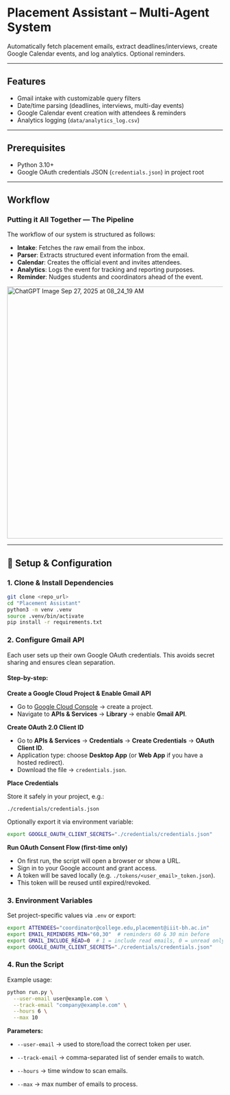 # Placement Assistant – Multi-Agent System

Automatically fetch placement emails, extract deadlines/interviews, create Google Calendar events, and log analytics. Optional reminders.

---

## Features

- Gmail intake with customizable query filters
- Date/time parsing (deadlines, interviews, multi-day events)
- Google Calendar event creation with attendees & reminders
- Analytics logging (`data/analytics_log.csv`)

---

## Prerequisites

- Python 3.10+
- Google OAuth credentials JSON (`credentials.json`) in project root

---

## Workflow

### Putting it All Together — The Pipeline

The workflow of our system is structured as follows:

- **Intake**: Fetches the raw email from the inbox.
- **Parser**: Extracts structured event information from the email.
- **Calendar**: Creates the official event and invites attendees.
- **Analytics**: Logs the event for tracking and reporting purposes.
- **Reminder**: Nudges students and coordinators ahead of the event.

<img width="1475" height="587" alt="ChatGPT Image Sep 27, 2025 at 08_24_19 AM" src="https://github.com/user-attachments/assets/0a67e3a9-addd-477a-94ec-3cd64c6d6a2a" />

---

## 🚀 Setup & Configuration

### 1. Clone & Install Dependencies

```bash
git clone <repo_url>
cd "Placement Assistant"
python3 -m venv .venv
source .venv/bin/activate
pip install -r requirements.txt
```

### 2. Configure Gmail API

Each user sets up their own Google OAuth credentials. This avoids secret sharing and ensures clean separation.

#### Step-by-step:

**Create a Google Cloud Project & Enable Gmail API**
- Go to [Google Cloud Console](https://console.cloud.google.com/) → create a project.
- Navigate to **APIs & Services** → **Library** → enable **Gmail API**.

**Create OAuth 2.0 Client ID**
- Go to **APIs & Services** → **Credentials** → **Create Credentials** → **OAuth Client ID**.
- Application type: choose **Desktop App** (or **Web App** if you have a hosted redirect).
- Download the file → `credentials.json`.

**Place Credentials**

Store it safely in your project, e.g.:
```
./credentials/credentials.json
```

Optionally export it via environment variable:
```bash
export GOOGLE_OAUTH_CLIENT_SECRETS="./credentials/credentials.json"
```

**Run OAuth Consent Flow (first-time only)**
- On first run, the script will open a browser or show a URL.
- Sign in to your Google account and grant access.
- A token will be saved locally (e.g. `./tokens/<user_email>_token.json`).
- This token will be reused until expired/revoked.

### 3. Environment Variables

Set project-specific values via `.env` or export:

```bash
export ATTENDEES="coordinator@college.edu,placement@iiit-bh.ac.in"
export EMAIL_REMINDERS_MIN="60,30"  # reminders 60 & 30 min before
export GMAIL_INCLUDE_READ=0  # 1 = include read emails, 0 = unread only
export GOOGLE_OAUTH_CLIENT_SECRETS="./credentials/credentials.json"
```

### 4. Run the Script

Example usage:

```bash
python run.py \
  --user-email user@example.com \
  --track-email "company@example.com" \
  --hours 6 \
  --max 10
```

**Parameters:**
- `--user-email` → used to store/load the correct token per user.
- `--track-email` → comma-separated list of sender emails to watch.
- `--hours` → time window to scan emails.

- `--max` → max number of emails to process.
